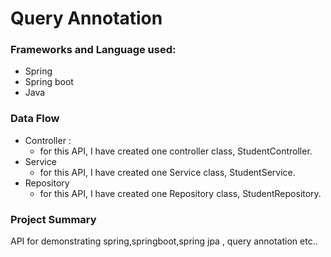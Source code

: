# Query Annotation
### Frameworks and Language used:
* Spring
* Spring boot
* Java
### Data Flow
* Controller :
  * for this API, I have created one controller class, StudentController.
* Service
  * for this API, I have created one Service class, StudentService.
* Repository
  * for this API, I have created one Repository class, StudentRepository.
### Project Summary
API for demonstrating spring,springboot,spring jpa , query annotation etc..
